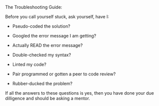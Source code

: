 The Troubleshooting Guide:

Before you call yourself stuck, ask yourself, have I:

- Pseudo-coded the solution?

- Googled the error message I am getting?

- Actually READ the error message?

- Double-checked my syntax?

- Linted my code?

- Pair programmed or gotten a peer to code review?

- Rubber-ducked the problem?


If all the answers to these questions is yes, then you have done your due dilligence and should be asking a mentor.

